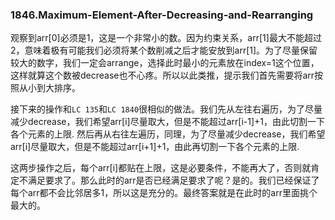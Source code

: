 ### 1846.Maximum-Element-After-Decreasing-and-Rearranging

观察到arr[0]必须是1，这是一个非常小的数。因为约束关系，arr[1]最大不能超过2，意味着极有可能我们必须将某个数削减之后才能安放到arr[1]。为了尽量保留较大的数字，我们一定会arrange，选择此时最小的元素放在index=1这个位置，这样就算这个数被decrease也不心疼。所以以此类推，提示我们首先需要将arr按照从小到大排序。

接下来的操作和```LC 135```和```LC 1840```很相似的做法。我们先从左往右遍历，为了尽量减少decrease，我们希望arr[i]尽量取大，但是不能超过arr[i-1]+1，由此切割一下各个元素的上限. 然后再从右往左遍历，同理，为了尽量减少decrease，我们希望arr[i]尽量取大，但是不能超过arr[i+1]+1，由此再切割一下各个元素的上限. 

这两步操作之后，每个arr[i]都贴在上限，这是必要条件，不能再大了，否则就肯定不满足要求了。那么此时的arr是否已经满足要求了呢？是的。我们已经保证了每个arr都不会比邻居多1，所以这是充分的。最终答案就是在此时的arr里面挑个最大的。
